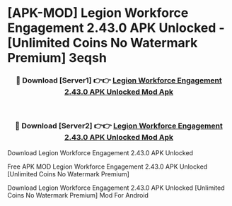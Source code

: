 # [APK-MOD] Legion Workforce Engagement 2.43.0 APK Unlocked - [Unlimited Coins No Watermark Premium] 3eqsh



<div align="center">
<h3>🔴 Download [Server1] 👉👉 <a href="https://momento.my/?title=Legion_Workforce_Engagement_2.43.0_APK_Unlocked">Legion Workforce Engagement 2.43.0 APK Unlocked Mod Apk</a></h3><br>

<h3>🔴 Download [Server2] 👉👉 <a href="https://momento.my/?title=Legion_Workforce_Engagement_2.43.0_APK_Unlocked">Legion Workforce Engagement 2.43.0 APK Unlocked Mod Apk</a></h3>
</div>



Download Legion Workforce Engagement 2.43.0 APK Unlocked 

Free APK MOD Legion Workforce Engagement 2.43.0 APK Unlocked [Unlimited Coins No Watermark Premium]

Download Legion Workforce Engagement 2.43.0 APK Unlocked [Unlimited Coins No Watermark Premium] Mod For Android

